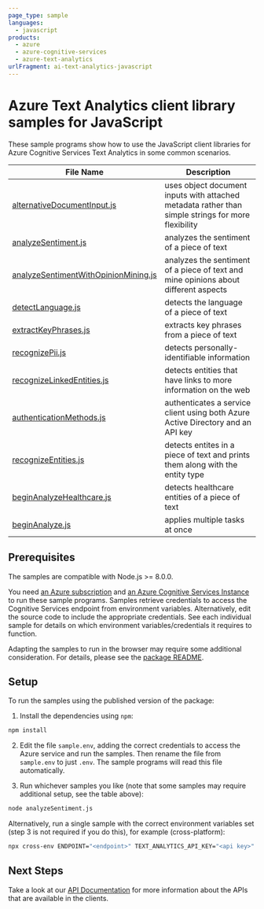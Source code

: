 ```yaml
---
page_type: sample
languages:
  - javascript
products:
  - azure
  - azure-cognitive-services
  - azure-text-analytics
urlFragment: ai-text-analytics-javascript
---
```


# Azure Text Analytics client library samples for JavaScript

These sample programs show how to use the JavaScript client libraries for Azure Cognitive Services Text Analytics in some common scenarios.

| **File Name**                                                             | **Description**                                                                                    |
| ------------------------------------------------------------------------- | -------------------------------------------------------------------------------------------------- |
| [alternativeDocumentInput.js][alternativedocumentinput]                   | uses object document inputs with attached metadata rather than simple strings for more flexibility |
| [analyzeSentiment.js][analyzesentiment]                                   | analyzes the sentiment of a piece of text                                                          |
| [analyzeSentimentWithOpinionMining.js][analyzesentimentwithopinionmining] | analyzes the sentiment of a piece of text and mine opinions about different aspects                |
| [detectLanguage.js][detectlanguages]                                      | detects the language of a piece of text                                                            |
| [extractKeyPhrases.js][extractkeyphrases]                                 | extracts key phrases from a piece of text                                                          |
| [recognizePii.js][recognizepii]                                           | detects personally-identifiable information                                                        |
| [recognizeLinkedEntities.js][recognizelinkedentities]                     | detects entities that have links to more information on the web                                    |
| [authenticationMethods.js][authenticationmethods]                         | authenticates a service client using both Azure Active Directory and an API key                    |
| [recognizeEntities.js][recognizeentities]                                 | detects entites in a piece of text and prints them along with the entity type                      |
| [beginAnalyzeHealthcare.js][beginanalyzehealthcare]                       | detects healthcare entities of a piece of text                                                     |
| [beginAnalyze.js][beginanalyze]                                           | applies multiple tasks at once                                                                     |

## Prerequisites

The samples are compatible with Node.js >= 8.0.0.

You need [an Azure subscription][freesub] and [an Azure Cognitive Services Instance][azcogsvc] to run these sample programs. Samples retrieve credentials to access the Cognitive Services endpoint from environment variables. Alternatively, edit the source code to include the appropriate credentials. See each individual sample for details on which environment variables/credentials it requires to function.

Adapting the samples to run in the browser may require some additional consideration. For details, please see the [package README][package].

## Setup

To run the samples using the published version of the package:

1. Install the dependencies using `npm`:

```bash
npm install
```

2. Edit the file `sample.env`, adding the correct credentials to access the Azure service and run the samples. Then rename the file from `sample.env` to just `.env`. The sample programs will read this file automatically.

3. Run whichever samples you like (note that some samples may require additional setup, see the table above):

```bash
node analyzeSentiment.js
```

Alternatively, run a single sample with the correct environment variables set (step 3 is not required if you do this), for example (cross-platform):

```bash
npx cross-env ENDPOINT="<endpoint>" TEXT_ANALYTICS_API_KEY="<api key>" node analyzeSentiment.js
```

## Next Steps

Take a look at our [API Documentation][apiref] for more information about the APIs that are available in the clients.

[alternativedocumentinput]: https://github.com/Azure/azure-sdk-for-js/tree/master/sdk/textanalytics/ai-text-analytics/samples/javascript/alternativeDocumentInput.js
[analyzesentiment]: https://github.com/Azure/azure-sdk-for-js/tree/master/sdk/textanalytics/ai-text-analytics/samples/javascript/analyzeSentiment.js
[analyzesentimentwithopinionmining]: https://github.com/Azure/azure-sdk-for-js/blob/master/sdk/textanalytics/ai-text-analytics/samples/javascript/analyzeSentimentWithOpinionMining.js
[authenticationmethods]: https://github.com/Azure/azure-sdk-for-js/tree/master/sdk/textanalytics/ai-text-analytics/samples/javascript/authenticationMethods.js
[detectlanguages]: https://github.com/Azure/azure-sdk-for-js/tree/master/sdk/textanalytics/ai-text-analytics/samples/javascript/detectLanguage.js
[extractkeyphrases]: https://github.com/Azure/azure-sdk-for-js/tree/master/sdk/textanalytics/ai-text-analytics/samples/javascript/extractKeyPhrases.js
[recognizepii]: https://github.com/Azure/azure-sdk-for-js/blob/master/sdk/textanalytics/ai-text-analytics/samples/javascript/recognizePii.js
[recognizelinkedentities]: https://github.com/Azure/azure-sdk-for-js/tree/master/sdk/textanalytics/ai-text-analytics/samples/javascript/recognizeLinkedEntities.js
[recognizeentities]: https://github.com/Azure/azure-sdk-for-js/tree/master/sdk/textanalytics/ai-text-analytics/samples/javascript/recognizeEntities.js
[beginanalyze]: https://github.com/Azure/azure-sdk-for-js/tree/master/sdk/textanalytics/ai-text-analytics/samples/javascript/beginAnalyze.js
[beginanalyzehealthcare]: https://github.com/Azure/azure-sdk-for-js/tree/master/sdk/textanalytics/ai-text-analytics/samples/javascript/beginAnalyzeHealthcare.js
[apiref]: https://docs.microsoft.com/javascript/api/@azure/ai-text-analytics
[azcogsvc]: https://docs.microsoft.com/azure/cognitive-services/cognitive-services-apis-create-account
[freesub]: https://azure.microsoft.com/free/
[package]: https://github.com/Azure/azure-sdk-for-js/tree/master/sdk/textanalytics/ai-text-analytics/README.md
